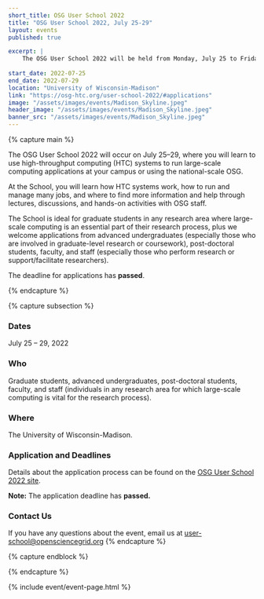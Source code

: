 ```yaml
---
short_title: OSG User School 2022 
title: "OSG User School 2022, July 25-29"
layout: events
published: true

excerpt: |
    The OSG User School 2022 will be held from Monday, July 25 to Friday, July 29 in person at the University of Wisconsin-Madison campus.
    
start_date: 2022-07-25
end_date: 2022-07-29
location: "University of Wisconsin-Madison"
link: "https://osg-htc.org/user-school-2022/#applications"
image: "/assets/images/events/Madison_Skyline.jpeg"
header_image: "/assets/images/events/Madison_Skyline.jpeg"
banner_src: "/assets/images/events/Madison_Skyline.jpeg"
---
```


{% capture main %}



The OSG User School 2022 will occur on July 25–29, where you will learn to use high-throughput computing (HTC) systems to run large-scale computing applications at your campus or using the national-scale OSG.

At the School, you will learn how HTC systems work, how to run and manage many jobs, and where to find more information and help through lectures, discussions, and hands-on activities with  OSG staff.

The School is ideal for graduate students in any research area where large-scale computing is an essential part of their research process, plus we welcome applications from advanced undergraduates (especially those who are involved in graduate-level research or coursework), post-doctoral students, faculty, and staff (especially those who perform research or support/facilitate researchers).

The deadline for applications has **passed**.

{% endcapture %}


{% capture subsection %}
### Dates

July 25 – 29, 2022

### Who

Graduate students, advanced undergraduates, post-doctoral students, faculty, and staff (individuals in any research area for which large-scale computing is vital for the research process).
 
### Where

The University of Wisconsin-Madison.

### Application and Deadlines
Details about the application process can be found on the [OSG User School 2022 site](https://osg-htc.org/user-school-2022/#applications).

**Note:** The application deadline has **passed.**

### Contact Us

If you have any questions about the event, email us at [user-school@opensciencegrid.org](mailto:user-school@opensciencegrid.org)
{% endcapture %}

{% capture endblock %}


{% endcapture %}

{% include event/event-page.html %}
